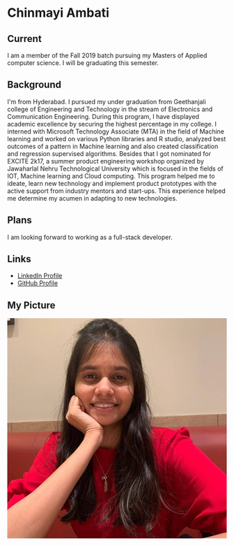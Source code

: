 # Chinmayi Ambati

## Current
I am a member of the Fall 2019 batch pursuing my Masters of Applied computer science. I will be graduating this semester.

## Background
I'm from Hyderabad. I pursued my under graduation from Geethanjali college of Engineering and Technology in the stream of Electronics and Communication Engineering. During this program, I have displayed academic excellence by securing the highest percentage in my college. I interned with Microsoft Technology Associate (MTA) in the field of Machine learning and worked on various Python libraries and R studio, analyzed best outcomes of a pattern in Machine learning and also created classification and regression supervised algorithms. Besides that I got nominated for EXCITE 2k17, a summer product engineering workshop organized by Jawaharlal Nehru Technological University which is focused in the fields of IOT, Machine learning and Cloud computing. This program helped me to ideate, learn new technology and implement product prototypes with the active support from industry mentors and start-ups. This experience helped me determine my acumen in adapting to new technologies.

## Plans
I am looking forward to working as a full-stack developer.

## Links
- [LinkedIn Profile](https://www.linkedin.com/in/chinmayi-a-297a43a1/)
- [GitHub Profile](https://github.com/Chinmayi98)

## My Picture
![](https://github.com/Chinmayi98/big-data-dev/blob/master/Me.jpg?raw=true)
